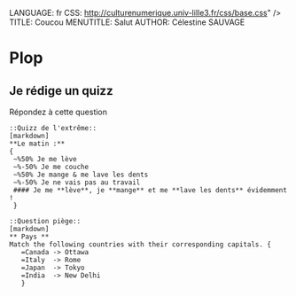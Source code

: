 LANGUAGE: fr
CSS: http://culturenumerique.univ-lille3.fr/css/base.css" />
TITLE: Coucou
MENUTITLE: Salut
AUTHOR: Célestine SAUVAGE

# Plop

## Je rédige un quizz
Répondez à cette question

```activitéAvancée
::Quizz de l'extrême::
[markdown]
**Le matin :**
{ 
 ~%50% Je me lève
 ~%-50% Je me couche
 ~%50% Je mange & me lave les dents
 ~%-50% Je ne vais pas au travail
 #### Je me **lève**, je **mange** et me **lave les dents** évidemment !
 }

::Question piège::
[markdown]
** Pays **
Match the following countries with their corresponding capitals. {
   =Canada -> Ottawa
   =Italy  -> Rome
   =Japan  -> Tokyo
   =India  -> New Delhi
   }


```
